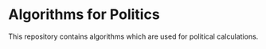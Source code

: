 # Algorithms for Politics
This repository contains algorithms which are used for political calculations.
